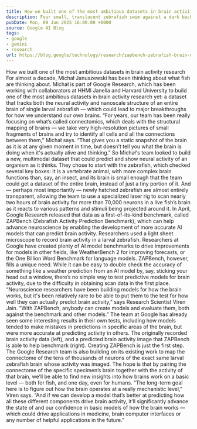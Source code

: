```yaml
---
title: How we built one of the most ambitious datasets in brain activity research
description: Four small, translucent zebrafish swim against a dark background
pubDate: Mon, 09 Jun 2025 16:00:00 +0000
source: Google AI Blog
tags:
- google
- gemini
- research
url: https://blog.google/technology/research/zapbench-zebrafish-brain-mapping/
---
```


How we built one of the most ambitious datasets in brain activity research
For almost a decade, Michał Januszewski has been thinking about what fish are thinking about.
Michał is part of Google Research, which has been working with collaborators at HHMI Janelia and Harvard University to build one of the most ambitious datasets in brain activity research yet: a dataset that tracks both the neural activity and nanoscale structure of an entire brain of single larval zebrafish — which could lead to major breakthroughs for how we understand our own brains.
“For years, our team has been really focusing on what’s called connectomics, which deals with the structural mapping of brains — we take very high-resolution pictures of small fragments of brains and try to identify all cells and all the connections between them,” Michał says. “That gives you a static snapshot of the brain as it is at any given moment in time, but doesn’t tell you what the brain is doing when it's actually alive and thinking.”
So Michał's team looked to build a new, multimodal dataset that could predict and show neural activity of an organism as it thinks. They chose to start with the zebrafish, which checked several key boxes: It is a vertebrate animal, with more complex brain functions than, say, an insect, and its brain is small enough that the team could get a dataset of the entire brain, instead of just a tiny portion of it.
And — perhaps most importantly — newly hatched zebrafish are almost entirely transparent, allowing the team to use a specialized laser rig to scan nearly two hours of brain activity for more than 70,000 neurons in a live fish’s brain as it reacts to various patterns and stimuli being projected around it.
In April, Google Research released that data as a first-of-its-kind benchmark, called ZAPBench (Zebrafish Activity Prediction Benchmark), which can help advance neuroscience by enabling the development of more accurate AI models that can predict brain activity.
Researchers used a light sheet microscope to record brain activity in a larval zebrafish.
Researchers at Google have created plenty of AI model benchmarks to drive improvements for models in other fields, like WeatherBench 2 for improving forecasts, or the One Billion Word Benchmark for language models. ZAPBench, however, fills a unique need. While it can be easy to double check the accuracy of something like a weather prediction from an AI model by, say, sticking your head out a window, there’s no simple way to test predictive models for brain activity, due to the difficulty in obtaining scan data in the first place.
“Neuroscience researchers have been building models for how the brain works, but it's been relatively rare to be able to put them to the test for how well they can actually predict brain activity,” says Research Scientist Viren Jain. ”With ZAPBench, anybody can create models and evaluate them, both against the benchmark and other models.” The team at Google has already seen some interesting results in their own tests, including how models tended to make mistakes in predictions in specific areas of the brain, but were more accurate at predicting activity in others.
The originally recorded brain activity data (left), and a predicted brain activity image that ZAPBench is able to help benchmark (right).
Creating ZAPBench is just the first step. The Google Research team is also building on its existing work to map the connectome of the tens of thousands of neurons of the exact same larval zebrafish brain whose activity was imaged. The hope is that by pairing the connectome of the specific specimen’s brain together with the activity of that brain, we’ll be able to find new insights into how brains work on a basic level — both for fish, and one day, even for humans.
“The long-term goal here is to figure out how the brain operates at a really mechanistic level,” Viren says. “And if we can develop a model that’s better at predicting how all these different components drive brain activity, it’ll significantly advance the state of and our confidence in basic models of how the brain works — which could drive applications in medicine, brain computer interfaces or any number of helpful applications in the future.”